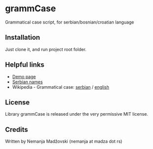 # grammCase
Grammatical case script, for serbian/bosnian/croatian language



## Installation
Just clone it, and run project root folder.



## Helpful links
* [Demo page](https://goo.gl/6lDTSB)
* [Serbian names](http://autentik.net/sva_srpska_imena/sva_srpska_imena.php)
* Wikipedia - Grammatical case: [serbian](https://sh.wikipedia.org/wiki/Pade%C5%BE) / [english](https://en.wikipedia.org/wiki/Grammatical_case)



## License
Library grammCase is released under the very permissive MIT license.



## Credits
Written by Nemanja Madžovski (nemanja at madza dot rs)